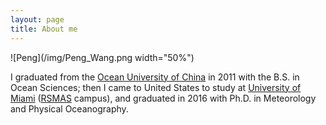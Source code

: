 ```yaml
---
layout: page
title: About me
---
```


![Peng](/img/Peng_Wang.png width="50%")

I graduated from the [Ocean University of China](http://www.ouc.edu.cn) in 2011 with the B.S. in Ocean Sciences; then I came to United States to study at [University of Miami](http://www.miami.edu) (<a href="http://www.rsmas.miami.edu" target="_blank">RSMAS</a> campus), and graduated in 2016 with Ph.D. in Meteorology and Physical Oceanography.
